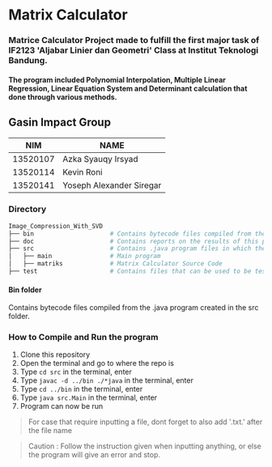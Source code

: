 # Matrix Calculator

### Matrice Calculator Project made to fulfill the first major task of IF2123 'Aljabar Linier dan Geometri' Class at Institut Teknologi Bandung.
#### The program included Polynomial Interpolation, Multiple Linear Regression, Linear Equation System and Determinant calculation that done through various methods.


## Gasin Impact Group

| NIM      | NAME                     |
|----------|--------------------------|
| 13520107 | Azka Syauqy Irsyad       |
| 13520114 | Kevin Roni               |
| 13520141 | Yoseph Alexander Siregar |

### Directory

```sh
Image_Compression_With_SVD
├── bin                     # Contains bytecode files compiled from the .java program created in the src folder.
├── doc                     # Contains reports on the results of this project
├── src                     # Contains .java program files in which there is source code that has been created.
│   ├── main                # Main program
│   ├── matriks             # Matrix Calculator Source Code
├── test                    # Contains files that can be used to be tested in the program 
```

#### Bin folder 
Contains bytecode files compiled from the .java program created in the src folder.


### How to Compile and Run the program
1. Clone this repository
2. Open the terminal and go to where the repo is
3. Type `cd src` in the  terminal, enter
4. Type `javac -d ../bin ./*java` in the  terminal, enter
5. Type `cd ../bin` in the  terminal, enter
6. Type `java src.Main` in the  terminal, enter
7. Program can now be run

> For case that require inputting a file, dont forget to also add '.txt.' after the file name

> Caution : Follow the instruction given when inputting anything, or else the program will give an error and stop.
